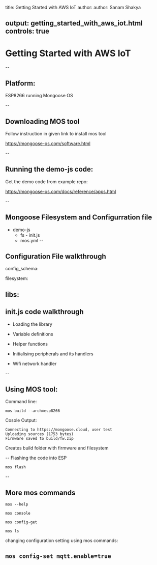 
title: Getting Started with AWS IoT
author:
    author: Sanam Shakya
    
output: getting_started_with_aws_iot.html
controls: true
--
# Getting Started with AWS IoT
--
## Platform:
ESP8266 running Mongoose OS

--
## Downloading MOS tool 
Follow instruction in given link to install mos tool 

https://mongoose-os.com/software.html

--
## Running the demo-js code:
Get the demo code from example repo:

https://mongoose-os.com/docs/reference/apps.html

--
## Mongoose Filesystem and Configurration file
* demo-js
    * fs - init.js
    * mos.yml
--

## Configuration File walkthrough
config_schema:

filesystem:

libs:
--

## init.js code walkthrough
* Loading the library

* Variable definitions

* Helper functions

* Initialising peripherals and its handlers
* Wifi network handler


--
## Using MOS tool:
Command line:

`mos build --arch=esp8266`

Cosole Output:
```
Connecting to https://mongoose.cloud, user test
Uploading sources (1753 bytes)
Firmware saved to build/fw.zip

```

Creates build folder with firmware and filesystem

--
Flashing the code into ESP

`mos flash`

--
## More mos commands
`mos --help`

`mos console`

`mos config-get`

`mos ls`

changing configuration setting using mos commands:

`mos config-set mqtt.enable=true`
--



